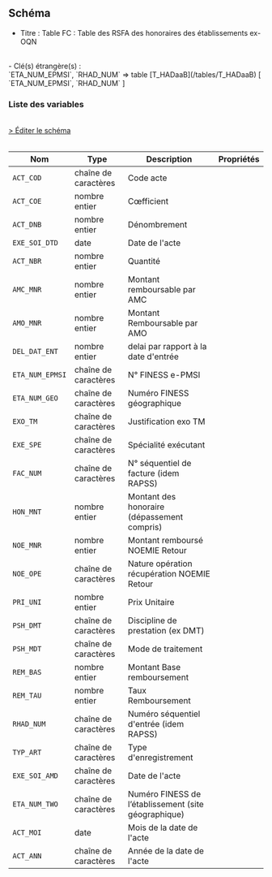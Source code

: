 ## Schéma

- Titre : Table FC : Table des RSFA des honoraires des établissements ex-OQN
<br />
- Clé(s) étrangère(s) : <br />
`ETA_NUM_EPMSI`, `RHAD_NUM` => table [T_HADaaB](/tables/T_HADaaB) [ `ETA_NUM_EPMSI`, `RHAD_NUM` ]<br />

### Liste des variables
<br />
<div>
    <a href="https://gitlab.com/healthdatahub/schema-snds/edit/master/schemas/PMSI%20HAD/T_HADaaFC.json"  
    arget="_blank" rel="noopener noreferrer">> Éditer le schéma</a>
    <OutboundLink />
</div>
<br />

Nom|Type|Description|Propriétés
-|-|-|-
`ACT_COD`|chaîne de caractères|Code acte||
`ACT_COE`|nombre entier|Cœfficient||
`ACT_DNB`|nombre entier|Dénombrement||
`EXE_SOI_DTD`|date|Date de l&#x27;acte||
`ACT_NBR`|nombre entier|Quantité||
`AMC_MNR`|nombre entier|Montant remboursable par AMC||
`AMO_MNR`|nombre entier|Montant Remboursable par AMO||
`DEL_DAT_ENT`|nombre entier|delai par rapport à la date d&#x27;entrée||
`ETA_NUM_EPMSI`|chaîne de caractères|N° FINESS e-PMSI||
`ETA_NUM_GEO`|chaîne de caractères|Numéro FINESS  géographique||
`EXO_TM`|chaîne de caractères|Justification exo TM||
`EXE_SPE`|chaîne de caractères|Spécialité exécutant||
`FAC_NUM`|chaîne de caractères|N° séquentiel de facture (idem RAPSS)||
`HON_MNT`|nombre entier|Montant des honoraire (dépassement compris)||
`NOE_MNR`|nombre entier|Montant remboursé NOEMIE Retour||
`NOE_OPE`|chaîne de caractères|Nature opération récupération NOEMIE Retour||
`PRI_UNI`|nombre entier|Prix Unitaire||
`PSH_DMT`|chaîne de caractères|Discipline de prestation (ex DMT)||
`PSH_MDT`|chaîne de caractères|Mode de traitement||
`REM_BAS`|nombre entier|Montant Base remboursement||
`REM_TAU`|nombre entier|Taux Remboursement||
`RHAD_NUM`|chaîne de caractères|Numéro séquentiel d&#x27;entrée (idem RAPSS)||
`TYP_ART`|chaîne de caractères|Type d&#x27;enregistrement||
`EXE_SOI_AMD`|chaîne de caractères|Date de l&#x27;acte||
`ETA_NUM_TWO`|chaîne de caractères|Numéro FINESS de l’établissement (site géographique)||
`ACT_MOI`|date|Mois de la date de l&#x27;acte||
`ACT_ANN`|chaîne de caractères|Année de la date de l&#x27;acte||

